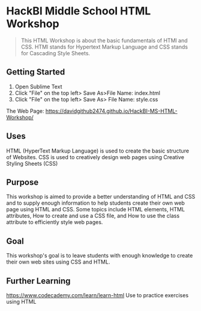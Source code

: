 # HackBI Middle School HTML Workshop
> This HTML Workshop is about the basic fundamentals of HTMl and CSS. HTMl stands for Hypertext Markup Language and CSS stands for Cascading Style Sheets. 

## Getting Started
1. Open Sublime Text
2. Click "File" on the top left> Save As>File Name: index.html
3. Click "File" on the top left> Save As> File Name: style.css

The Web Page: https://davidgithub2474.github.io/HackBI-MS-HTML-Workshop/
## Uses
HTML (HyperText Markup Language) is used to create the basic structure of Websites. CSS is used to creatively design web pages using Creative Styling Sheets (CSS)

## Purpose
This workshop is aimed to provide a better understanding of HTML and CSS and to supply enough information to help students create their own web page using HTML and CSS. Some topics include HTML elements, HTML attributes, How to create and use a CSS file, and How to use the class attribute to efficiently style web pages.

## Goal
This workshop's goal is to leave students with enough knowledge to create their own web sites using CSS and HTML.
## Further Learning
https://www.codecademy.com/learn/learn-html 	Use to practice exercises using HTML
